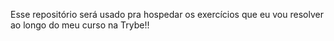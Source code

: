Esse repositório será usado pra hospedar os exercícios que eu vou resolver ao longo do meu curso na Trybe!!
